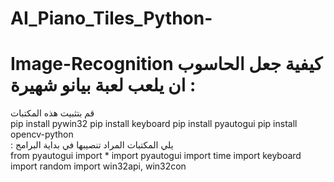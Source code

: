 # AI_Piano_Tiles_Python-
# Image-Recognition كيفية جعل الحاسوب ان يلعب لعبة بيانو شهيرة    :
قم بتثبيت هذه المكتبات    
pip install pywin32
pip install keyboard pip 
install pyautogui
pip install opencv-python    
:   يلي المكتبات المراد تنصيبها في بداية البرامج   
from pyautogui import *
import pyautogui 
import time 
import keyboard
import random 
import win32api, win32con
